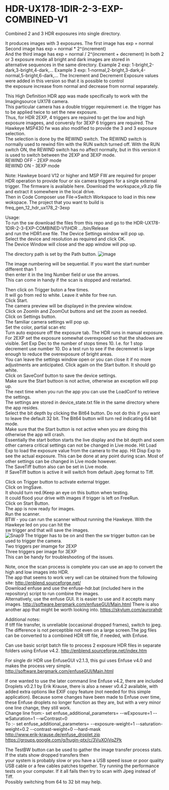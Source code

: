 # HDR-UX178-1DIR-2-3-EXP-COMBINED-V1
Combined 2 and 3 HDR exposures into single directory.  

It produces images with 3 exposures. The first image has
exp = normal
Second image has exp = normal * 2^(increment)  
And the third image has exp = normal / 2^(increment + decrement)
In both 2 or 3 exposure mode all bright and dark images are stored in  
alternative sequences in the same directory.
Example 2 exp:
1-bright,2-dark,3-bright,4-dark,...
Example 3 exp:
1-normal,2-bright,3-dark,4-normal,5-bright,6-dark,...
The Increment and Decrement Exposure values were added in this version so that it is possible to control  
the exposure increase from normal and decrease from normal separately.  
  
This High Definition HDR app was made specifically to work with the Imagingsource UX178 camera.  
This particular camera has a double trigger requirement i.e. the trigger has to be applied twice to set the new exposure.  
Thus, for HDR 2EXP, 4 triggers are required to get the low and high exposure imagees,
and conversly for 3EXP 6 triggers are required.
The Hawkeye MSP430 fw was also modified to provide the 3 and 3 exposure selection.  
The selection is done by the REWIND switch. 
The REWIND switch is normally used to rewind film with the RUN switch turned off.
With the RUN switch ON, the REWIND switch has no affect normally, but in this version it  
is used to switch between the 2EXP and 3EXP mode.  
REWIND OFF - 2EXP mode  
REWIND ON - 3EXP mode  
 
Note: Hawkeye board V12 or higher and MSP FW are required for proper HDR operation to 
provide four or six camera triggers for a single external trigger. 
The firmware is available here. Download the workspace_v9.zip file and extract it
somewhere in the local drive.  
Then in Code Composer use File->Switch Workspace to load in this new wokspace.
The project that you want to build is  
freq_gen_12_hdr_ux178_2-3exp  
 
Usage:  
To run the sw download the files from this repo and go to the  HDR-UX178-1DIR-2-3-EXP-COMBINED-V1\HDR
.../bin/Release  
and run the HDR1.exe file.
The Device Settings window will pop up.  
Select the device and resolution as required and click OK.  
The Device Window will close and the app window will pop up.  

The directory path is set by the Path button. 
![image](https://user-images.githubusercontent.com/48537944/142740218-de126ce4-3115-4003-9254-dea9df48174f.png)

The image numbering will be sequential. If you want the start number different than 1  
then enter it in the Img Number field or use the arrows.  
This can come in handy if the scan is stopped and restarted.
   
Then click on Trigger buton a few times.  
It will go from red to white. Leave it white for free run.  
Click Start.  
The camera preview will be displayed in the preview window.  
Click on ZoomIn and ZoomOut buttons and set the zoom as needed.  
Click on Settings button.  
The familiar camera settings will pop up.  
Set the color, partial scan etc  
Turn auto exposure off the exposure tab. The HDR runs in manual exposure. 
For 2EXP set the exposure somewhat overexposed so that the shadows are visible. 
Set Exp Dec to the number of stops times 10. I.e. for 1 stop decrement use number 10.
Do a test run to see if the decremnet is large enough to reduce the overexposure of bright areas.  
You can leave the settings window open or you can close it if no more adjustments are anticipated.
Click again on the Start button.
It should go white.  
Click on SaveConf button to save the device settings.  
Make sure the Start buttoon is not active, otherwise an exception will pop up.  
The next time when you run the app you can use the LoadConf to retrieve the settings.  
The settings are stored in device_state.txt file in the same directory where the app resides.  
Select the bit depth by clicking the Bit64 button. Do not do this if you want to leave the default 32 bit.
The Bit64 button will turn red indicating 64 bit mode.  
Make sure that the Start button is not active when you are doing this otherwise the app will crash.  
Essentially the start botton starts the live display and the bit depth and soem other camera critical settings can not be changed in Live mode.
Hit Load Exp to load the exposure value from the camera to the app.
Hit Disp Exp to see the actual exposure. This can be done at any point during scan.
Most of other settings can be changed in Live mode however.  
The SaveTiff button also can be set in Live mode.  
If SaveTiff button is active it will switch from default Jpeg format to Tiff.  

Click on Trigger button to activate external trigger.  
Click on ImgSave.  
It should turn red.(Keep an eye on this button when testing.  
It could flood your drive with images if trigger is left on FreeRun.  
Click on Start Button.  
The app is now ready for images.  
Run the scanner.  
BTW - you can run the scanner without running the Hawkeye. With the Hawkeye led on you can hit the  
sw trigger and that will save the images.  
![Snap9](https://user-images.githubusercontent.com/48537944/142745329-11937d96-d16c-446e-a617-2d46aa8a0a26.jpg)
The trigger has to be on and then the sw trigger button can be used to trigger the camera.  
Two triggers per imamge for 2EXP  
Three triggers per image for 3EXP  
This can be handy for troubleshooting of the issues.  

Note, once the scan process is complete you can use an app to convert the high and low images into HDR.  
The app that seems to work very well can be obtained from the following site: http://enblend.sourceforge.net/   
Download enfuse and use the enfuse-hdr.bat (included here in the repository) script to run combine the images.  
Alternatively, use the enfuse GUI. It is easier to use and it accepts many images.
http://software.bergmark.com/enfuseGUI/Main.html
There is also another app that might be worth looking into.
https://skylum.com/aurorahdr  

Additional notes:  
If tiff file transfer, is unreliable (occasional dropped frames), switch to jpeg. The difference is not perceptible not even on a large screen.The jpg files can be converted to a combined HDR tiff file, if needed, with Enfuse.

Can use basic script batch file to process 2 exposure HDR files in separate folders using Enfuse v4.2.
http://enblend.sourceforge.net/index.htm  
   
For single dir HDR use EnfuseGUI v2.1.3, this gui uses Enfuse v4.0 and makes the process very simple.
http://software.bergmark.com/enfuseGUI/Main.html

If one wanted to use the later command line Enfuse v4.2, there are included Droplets v0.2.1 by Erik Krause, there is also a newer v0.4.2 available, with added extra options like EXIF copy feature (not needed for this simple application). Because some changes have been made to Enfuse over time, these Enfuse droplets no longer function as they are, but with a very minor one line change, they still work.  
Change line from:- set enfuse_additional_parameters= --wExposure=1 --wSaturation=1 --wContrast=0  
To :- set enfuse_additional_parameters= --exposure-weight=1 --saturation-weight=0.2 --contrast-weight=0 --hard-mask  
http://www.erik-krause.de/enfuse_droplet.zip  
https://groups.google.com/g/hugin-ptx/c/3VuXOjVqZPk  

The TestBW button can be used to gather the image transfer process stats. If the stats show dropped transfers then  
your system is probably slow or you have a USB speed issue or poor quality USB cable or a few cables patches together.
Try running the performance tests on your computer. If it all fails then try to scan with Jpeg instead of Tiff.  
Possibly switching from 64 to 32 bit may help. 
